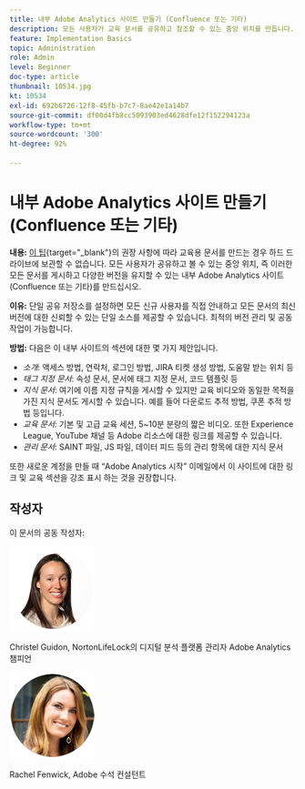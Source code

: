 ```yaml
---
title: 내부 Adobe Analytics 사이트 만들기 (Confluence 또는 기타)
description: 모든 사용자가 교육 문서를 공유하고 참조할 수 있는 중앙 위치를 만듭니다.
feature: Implementation Basics
topic: Administration
role: Admin
level: Beginner
doc-type: article
thumbnail: 10534.jpg
kt: 10534
exl-id: 692b6726-12f8-45fb-b7c7-8ae42e1a14b7
source-git-commit: df00d4fb8cc5093903ed4628dfe12f152294123a
workflow-type: tm+mt
source-wordcount: '300'
ht-degree: 92%

---
```


# 내부 Adobe Analytics 사이트 만들기 (Confluence 또는 기타)

**내용:** [이 팁](create-basic-videos-and-training.md){target="_blank"}의 권장 사항에 따라 교육용 문서를 만드는 경우 하드 드라이브에 보관할 수 없습니다. 모든 사용자가 공유하고 볼 수 있는 중앙 위치, 즉 이러한 모든 문서를 게시하고 다양한 버전을 유지할 수 있는 내부 Adobe Analytics 사이트(Confluence 또는 기타)를 만드십시오.

**이유:** 단일 공유 저장소를 설정하면 모든 신규 사용자를 직접 안내하고 모든 문서의 최신 버전에 대한 신뢰할 수 있는 단일 소스를 제공할 수 있습니다. 최적의 버전 관리 및 공동 작업이 가능합니다.

**방법:** 다음은 이 내부 사이트의 섹션에 대한 몇 가지 제안입니다.

* _소개_: 액세스 방법, 연락처, 로그인 방법, JIRA 티켓 생성 방법, 도움말 받는 위치 등
* _태그 지정 문서_: 속성 문서, 문서에 태그 지정 문서, 코드 템플릿 등
* _지식 문서_: 여기에 이름 지정 규칙을 게시할 수 있지만 교육 비디오와 동일한 목적을 가진 지식 문서도 게시할 수 있습니다. 예를 들어 다운로드 추적 방법, 쿠폰 추적 방법 등입니다.
* _교육 문서:_ 기본 및 고급 교육 세션, 5~10분 분량의 짧은 비디오. 또한 Experience League, YouTube 채널 등 Adobe 리소스에 대한 링크를 제공할 수 있습니다.
* _관리 문서_: SAINT 파일, JS 파일, 데이터 피드 등의 관리 항목에 대한 지식 문서

또한 새로운 계정을 만들 때 “Adobe Analytics 시작” 이메일에서 이 사이트에 대한 링크 및 교육 섹션을 강조 표시 하는 것을 권장합니다.


## 작성자

이 문서의 공동 작성자:

![Christel Guidon](assets/Christel-Headshot-150.png)

Christel Guidon, NortonLifeLock의 디지털 분석 플랫폼 관리자
Adobe Analytics 챔피언

![Rachel Fenwick](assets/Rachel-Fenwick-150.png)

Rachel Fenwick, Adobe 수석 컨설턴트
